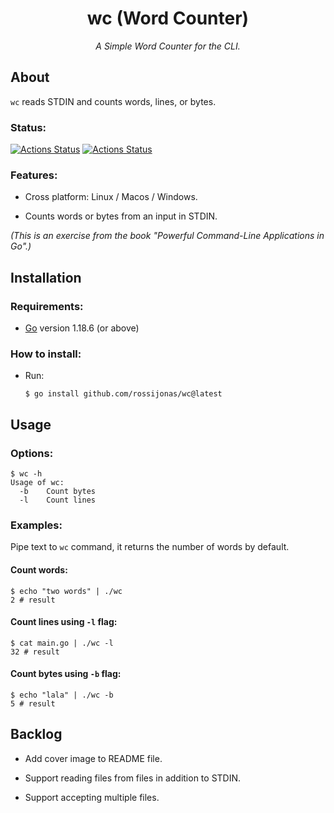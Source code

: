 <h1 align="center">wc (Word Counter)</h1>

*<p align="center">A Simple Word Counter for the CLI.</p>*

## About

`wc` reads STDIN and counts words, lines, or bytes.

### Status:

[![Actions Status](https://github.com/rossijonas/wc/workflows/Test/badge.svg)](https://github.com/rossijonas/wc/actions)
[![Actions Status](https://github.com/rossijonas/wc/workflows/Build/badge.svg)](https://github.com/rossijonas/wc/actions)

### Features:

- Cross platform:  Linux / Macos / Windows.

- Counts words or bytes from an input in STDIN.

_(This is an exercise from the book "Powerful Command-Line Applications in Go".)_

## Installation

### Requirements:

- [Go](https://go.dev/) version 1.18.6 (or above)

### How to install:

- Run: 

  ```
  $ go install github.com/rossijonas/wc@latest
  ```

## Usage

### Options:

```
$ wc -h
Usage of wc:
  -b    Count bytes
  -l    Count lines
```

### Examples:

Pipe text to `wc` command, it returns the number of words by default.

#### Count words:

```
$ echo "two words" | ./wc
2 # result
```

#### Count lines using `-l` flag:

```
$ cat main.go | ./wc -l
32 # result
```

#### Count bytes using `-b` flag:

```
$ echo "lala" | ./wc -b
5 # result
```

## Backlog

- Add cover image to README file.

- Support reading files from files in addition to STDIN.

- Support accepting multiple files.


